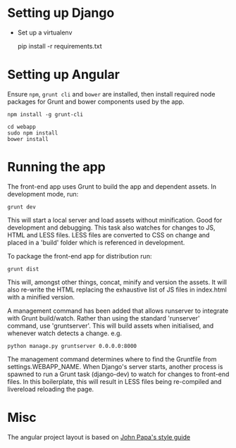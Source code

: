 # Setting up Django
* Set up a virtualenv

    pip install -r requirements.txt

# Setting up Angular
Ensure `npm`, `grunt cli` and `bower` are installed, then install required node packages for Grunt and 
bower components used by the app.

    npm install -g grunt-cli
    
    cd webapp
    sudo npm install
    bower install

# Running the app

The front-end app uses Grunt to build the app and dependent assets. In development mode, run:

    grunt dev
    
This will start a local server and load assets without minification. Good for development and debugging. This task also
watches for changes to JS, HTML and LESS files. LESS files are converted to CSS on change and placed in a 'build' folder
which is referenced in development.

To package the front-end app for distribution run:

    grunt dist
    
This will, amongst other things, concat, minify and version the assets. It will also re-write the HTML replacing the
exhaustive list of JS files in index.html with a minified version.
 

A management command has been added that allows runserver to integrate with Grunt build/watch. Rather than using the 
standard 'runserver' command, use 'gruntserver'. This will build assets when initialised, 
and whenever watch detects a change. e.g.

    python manage.py gruntserver 0.0.0.0:8000
    
The management command determines where to find the Gruntfile from settings.WEBAPP_NAME. When Django's server starts,
another process is spawned to run a Grunt task (django-dev) to watch for changes to front-end files. In this boilerplate,
this will result in LESS files being re-compiled and livereload reloading the page.

# Misc
The angular project layout is based on [John Papa's style guide](https://github.com/johnpapa/angularjs-styleguide)


